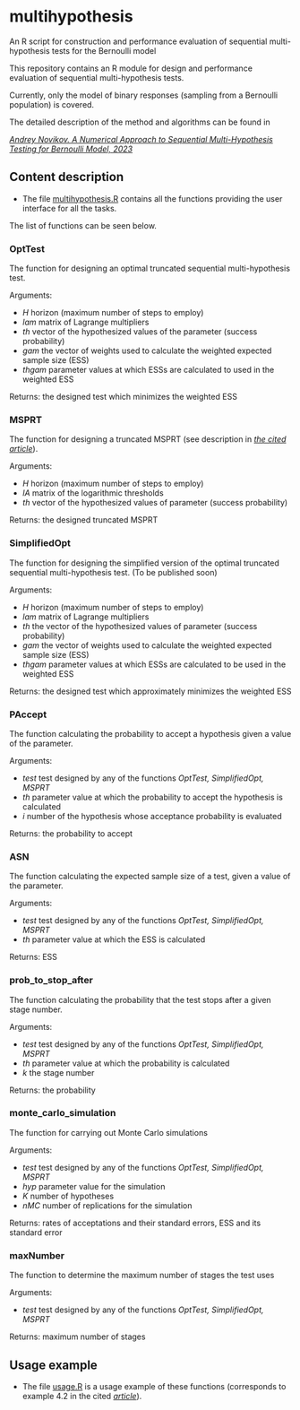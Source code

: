 # multihypothesis
An R script for construction and performance evaluation of sequential   multi-hypothesis tests for the Bernoulli model

This repository contains an R module for  design and performance evaluation of sequential multi-hypothesis tests.

Currently, only the model of binary responses (sampling from a Bernoulli population) is covered.

The detailed description of the method and algorithms can be found in

[*Andrey Novikov. A Numerical Approach to Sequential Multi-Hypothesis Testing for Bernoulli Model, 2023*](https://doi.org/10.48550/arXiv.2212.05151)

## Content description
* The file [multihypothesis.R](multihypothesis.R) contains all the functions providing the  user interface for all the tasks.

The list of functions can be seen below. 

### OptTest

The function for designing an optimal truncated sequential multi-hypothesis test.

Arguments:
* _H_ horizon (maximum number of steps to employ)
* _lam_ matrix of Lagrange multipliers
* _th_ vector of the hypothesized values of the parameter (success probability)
* _gam_ the vector of weights  used to calculate the weighted expected sample size (ESS) 
* _thgam_ parameter values at which ESSs are calculated to  used in the weighted ESS 

Returns:  the designed test which minimizes the weighted ESS

### MSPRT

The function for designing a truncated  MSPRT (see description in [*the cited article*](https://doi.org/10.48550/arXiv.2212.05151)).

Arguments:
* _H_ horizon (maximum number of steps to employ)
* _lA_ matrix of the logarithmic thresholds
* _th_ vector of the hypothesized values of parameter (success probability)

Returns:  the designed truncated MSPRT

### SimplifiedOpt

The function for designing the simplified version of the optimal truncated sequential multi-hypothesis test.
(To be published soon)

Arguments:
* _H_ horizon (maximum number of steps to employ)
* _lam_ matrix of Lagrange multipliers
* _th_ the vector of the hypothesized values of parameter (success probability)
* _gam_ the vector of weights  used to calculate the weighted expected sample size (ESS) 
* _thgam_ parameter values at which ESSs are calculated to  be used in the weighted ESS 

Returns:  the designed test which approximately minimizes the weighted ESS

### PAccept 

The function calculating the probability to accept a hypothesis given a value of the parameter. 

Arguments:
* _test_ test designed by any of the functions _OptTest, SimplifiedOpt, MSPRT_ 
* _th_ parameter value at which the probability to accept the hypothesis is calculated
* _i_ number of the hypothesis whose acceptance probability is evaluated

Returns: the probability to accept

### ASN

The function calculating the expected sample size of a test, given a value of the parameter.

Arguments:
* _test_ test designed by any of the functions _OptTest, SimplifiedOpt, MSPRT_
* _th_ parameter value at which the ESS is calculated

Returns: ESS

### prob_to_stop_after

The function calculating the probability that the test stops after a given stage number.

Arguments:
* _test_ test designed by any of the functions _OptTest, SimplifiedOpt, MSPRT_
* _th_ parameter value at which the probability is calculated
* _k_ the stage number

Returns: the probability

### monte_carlo_simulation

The function for carrying out Monte Carlo simulations

Arguments:

* _test_ test designed by any of the functions _OptTest, SimplifiedOpt, MSPRT_
* _hyp_ parameter value for the simulation
* _K_  number of hypotheses
* _nMC_ number of replications for the simulation

Returns: rates of acceptations and their standard errors, ESS and its standard error
         
### maxNumber

The function to determine the maximum number of stages the test uses

Arguments:

* _test_ test designed by any of the functions _OptTest, SimplifiedOpt, MSPRT_

Returns: maximum number of stages

## Usage example

* The file [usage.R](usage.R) is a usage example of these functions 
(corresponds to example 4.2 in the cited [*article*](https://arxiv.org/abs/2210.07203)).
 
